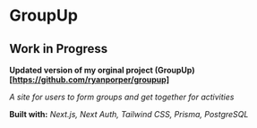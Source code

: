 # **GroupUp**

## **Work in Progress**

**Updated version of my orginal project (GroupUp)[https://github.com/ryanporper/groupup]**

_A site for users to form groups and get together for activities_

**Built with:** _Next.js, Next Auth, Tailwind CSS, Prisma, PostgreSQL_
